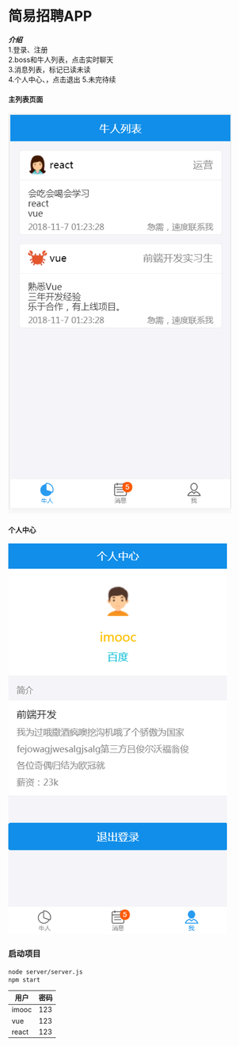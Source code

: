 # 简易招聘APP

***介绍***    
1.登录、注册   
2.boss和牛人列表，点击实时聊天   
3.消息列表，标记已读未读    
4.个人中心、，点击退出
5.未完待续

#### 主列表页面
![image](https://github.com/sktm4a1/imooc-react-app/raw/master/src/component/img/view.PNG)
#### 个人中心
![个人中心](https://github.com/sktm4a1/imooc-react-app/blob/master/src/component/img/self.PNG)

### 启动项目
```shell
node server/server.js
npm start
```
  

用户|密码
---|----
imooc|123
vue|123
react|123

